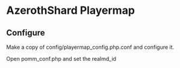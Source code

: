 # AzerothShard Playermap

## Configure

Make a copy of config/playermap_config.php.conf and configure it.

Open pomm_conf.php and set the realmd_id